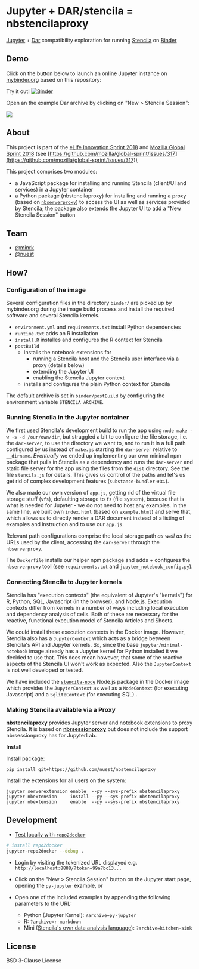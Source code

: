# Jupyter + DAR/stencila = nbstencilaproxy

[Jupyter](https://jupyter.org/) + [Dar](https://github.com/substance/dar) compatibility exploration for running [Stencila](http://stenci.la/) on [Binder](https://mybinder.org/)

## Demo

Click on the button below to launch an online Jupyter instance on [mybinder.org](https://mybinder.org) based on this repository:

Try it out! [![Binder](https://mybinder.org/badge.svg)](https://mybinder.org/v2/gh/minrk/nbstencilaproxy/master?urlpath=stencila)

Open an the example Dar archive by clicking on "New > Stencila Session":

![](new-session-button.png)

## About

This project is part of the [eLife  Innovation Sprint 2018](https://elifesci.org/innovationsprint2018) and [Mozilla Global Sprint 2018](https://mozilla.github.io/global-sprint/) (see [https://github.com/mozilla/global-sprint/issues/317](https://github.com/mozilla/global-sprint/issues/317))

This project comprises two modules:

- a JavaScript package for installing and running Stencila (client/UI and services) in a Jupyter container
- a Python package (nbstencilaproxy) for installing and running a proxy (based on [`nbserverproxy`](https://github.com/jupyterhub/nbserverproxy)) to access the UI as well as services provided by Stencila; the package also extends the Jupyter UI to add a "New Stencila Session" button

## Team

- [@minrk](https://github.com/minrk)
- [@nuest](https://github.com/nuest)

## How?

### Configuration of the image

Several configuration files in the directory `binder/` are picked up by mybinder.org during the image build process and install the required software and several Stencila kernels.

- `environment.yml` and `requirements.txt` install Python dependencies
- `runtime.txt` adds an R installation
- `ìnstall.R` installes and configures the R context for Stencila
- `postBuild`
  - installs the notebook extensions for
    - running a Stencila host and the Stencila user interface via a proxy (details below)
    - extending the Jupyter UI
    - enabling the Stencila Jupyter context
  - installs and configures the plain Python context for Stencila

The default archive is set in `binder/postBuild` by configuring the environment variable `STENCILA_ARCHIVE`.

### Running Stencila in the Jupyter container

We first used Stencila's development build to run the app using `node make -w -s -d /our/own/dir`, but struggled a bit to configure the file storage, i.e. the `dar-server`, to use the directory we want to, and to run it in a full path configured by us instead of `make.js` starting the `dar-server` relative to `__dirname`.
_Eventually_ we ended up implementing our own minimal npm package that pulls in Stencila as a dependency and runs the `dar-server` and static file server for the app using the files from the `dist` directory.
See the file `stencila.js` for details.
This gives us control of the paths and let's us get rid of complex development features (`substance-bundler` etc.).

We also made our own version of `app.js`, getting rid of the virtual file storage stuff (`vfs`), defaulting storage to `fs` (file system), because that is what is needed for Jupyter - we do not need to host any examples.
In the same line, we built own `index.html` (based on `example.html`) and serve that, which allows us to directly render a DAR document instead of a listing of examples and instruction and to use our `app.js`.

Relevant path configurations comprise the local storage path _as well as_ the URLs used by the client, accessing the `dar-server` through the `nbserverproxy`.

The `Dockerfile` installs our helper npm package and adds + configures the `nbserverproxy` tool (see `requirements.txt` and `jupyter_notebook_config.py`).

### Connecting Stencila to Jupyter kernels

Stencila has "execution contexts" (the equivalent of Jupyter's "kernels") for R, Python, SQL, Javascript (in the browser), and Node.js. Execution contexts differ from kernels in a number of ways including local execution and dependency analysis of cells. Both of these are necessary for the reactive, functional execution model of Stencila Articles and Sheets.

We could install these execution contexts in the Docker image. However, Stencila also has a `JupyterContext` which acts as a bridge between Stencila's API and Jupyter kernels. So, since the base `jupyter/minimal-notebook` image already has a Jupyter kernel for Python installed it we decided to use that. This does mean however, that some of the reactive aspects of the Stencila UI won't work as expected. Also the `JupyterContext` is not well developed or tested.

We have included the [`stencila-node`](https://www.npmjs.com/package/stencila-node) Node.js package in the Docker image which provides the `JupyterContext` as well as a `NodeContext` (for executing Javascript) and a `SqliteContext` (for executing SQL) .

### Making Stencila available via a Proxy

**nbstencilaproxy** provides Jupyter server and notebook extensions to proxy Stencila.
It is based on [**nbrsessionproxy**](https://github.com/jupyterhub/nbrsessionproxy) but does not include the support nbrsessionproxy has for JupyterLab.

**Install**

Install package:

```
pip install git+https://github.com/nuest/nbstencilaproxy
```

Install the extensions for all users on the system:

```
jupyter serverextension enable  --py --sys-prefix nbstencilaproxy
jupyter nbextension     install --py --sys-prefix nbstencilaproxy
jupyter nbextension     enable  --py --sys-prefix nbstencilaproxy
```

## Development

- [Test locally with `repo2docker`](https://repo2docker.readthedocs.io/en/latest/usage.html#running-repo2docker-locally)

```bash
# install repo2docker
jupyter-repo2docker --debug .
```

- Login by visiting the tokenized URL displayed e.g. `http://localhost:8888/?token=99a7bc13...`

- Click on the "New > Stencila Session" button on the Jupyter start page, opening the `py-jupyter` example, or

- Open one of the included examples by appending the following parameters to the URL:
  - Python (Jupyter Kernel): `?archive=py-jupyter`
  - R: `?archive=r-markdown`
  - Mini ([Stencila's own data analysis language](https://github.com/stencila/mini)): `?archive=kitchen-sink`

## License

BSD 3-Clause License
